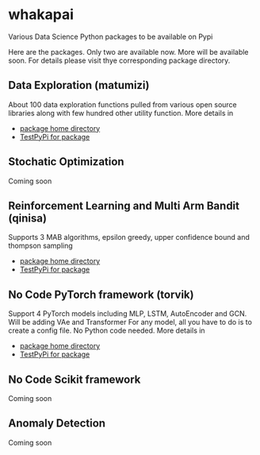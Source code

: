 # whakapai
Various Data Science Python packages to be available on Pypi

Here are the packages. Only two are available now. More will be available soon. For details
please visit thye corresponding package directory.

## Data Exploration (matumizi)
About 100 data exploration functions pulled from various open source libraries  along with 
few hundred other utility function. More details in 
* [package home directory](https://github.com/pranab/whakapai/tree/master/matumizi)
* [TestPyPi for package](https://test.pypi.org/project/matumizi/0.0.2/)
 
 
## Stochatic Optimization
Coming soon

## Reinforcement Learning and Multi Arm Bandit (qinisa)
Supports 3 MAB algorithms, epsilon greedy, upper confidence bound and thompson sampling
* [package home directory](https://github.com/pranab/whakapai/tree/master/qinisa)
* [TestPyPi for package](https://test.pypi.org/project/qinisa/0.0.1/)

## No Code PyTorch framework (torvik)
Support 4 PyTorch models  including MLP, LSTM, AutoEncoder and GCN. Will be adding VAe and Transformer
For any model, all you have to do is to create a config file. No Python code needed. More details in 
* [package home directory](https://github.com/pranab/whakapai/tree/master/torvik)
* [TestPyPi for package](https://test.pypi.org/project/torvik/0.0.2/)


## No Code Scikit framework
Coming soon

## Anomaly Detection
Coming soon

